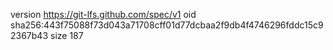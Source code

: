 version https://git-lfs.github.com/spec/v1
oid sha256:443f75088f73d043a71708cff01d77dcbaa2f9db4f4746296fddc15c92367b43
size 187
